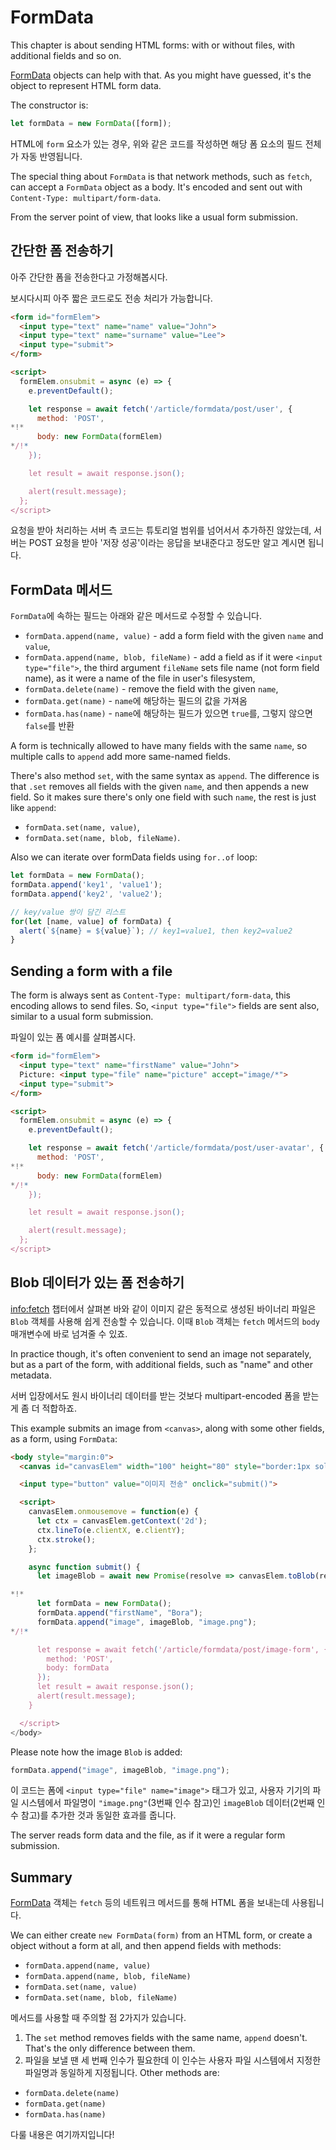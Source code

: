 
# FormData

This chapter is about sending HTML forms: with or without files, with additional fields and so on.

[FormData](https://xhr.spec.whatwg.org/#interface-formdata) objects can help with that. As you might have guessed, it's the object to represent HTML form data.

The constructor is:
```js
let formData = new FormData([form]);
```

HTML에 `form` 요소가 있는 경우, 위와 같은 코드를 작성하면 해당 폼 요소의 필드 전체가 자동 반영됩니다.

The special thing about `FormData` is that network methods, such as `fetch`, can accept a `FormData` object as a body. It's encoded and sent out with `Content-Type: multipart/form-data`.

From the server point of view, that looks like a usual form submission.

## 간단한 폼 전송하기

아주 간단한 폼을 전송한다고 가정해봅시다.

보시다시피 아주 짧은 코드로도 전송 처리가 가능합니다.

```html run autorun
<form id="formElem">
  <input type="text" name="name" value="John">
  <input type="text" name="surname" value="Lee">
  <input type="submit">
</form>

<script>
  formElem.onsubmit = async (e) => {
    e.preventDefault();

    let response = await fetch('/article/formdata/post/user', {
      method: 'POST',
*!*
      body: new FormData(formElem)
*/!*
    });

    let result = await response.json();

    alert(result.message);
  };
</script>
```

요청을 받아 처리하는 서버 측 코드는 튜토리얼 범위를 넘어서서 추가하진 않았는데, 서버는 POST 요청을 받아 '저장 성공'이라는 응답을 보내준다고 정도만 알고 계시면 됩니다.

## FormData 메서드

`FormData`에 속하는 필드는 아래와 같은 메서드로 수정할 수 있습니다.

- `formData.append(name, value)` - add a form field with the given `name` and `value`,
- `formData.append(name, blob, fileName)` - add a field as if it were `<input type="file">`, the third argument `fileName` sets file name (not form field name), as it were a name of the file in user's filesystem,
- `formData.delete(name)` - remove the field with the given `name`,
- `formData.get(name)` - `name`에 해당하는 필드의 값을 가져옴
- `formData.has(name)` - `name`에 해당하는 필드가 있으면 `true`를, 그렇지 않으면 `false`를 반환

A form is technically allowed to have many fields with the same `name`, so multiple calls to `append` add more same-named fields.

There's also method `set`, with the same syntax as `append`. The difference is that `.set` removes all fields with the given `name`, and then appends a new field. So it makes sure there's only one field with such `name`, the rest is just like `append`:

- `formData.set(name, value)`,
- `formData.set(name, blob, fileName)`.

Also we can iterate over formData fields using `for..of` loop:

```js run
let formData = new FormData();
formData.append('key1', 'value1');
formData.append('key2', 'value2');

// key/value 쌍이 담긴 리스트
for(let [name, value] of formData) {
  alert(`${name} = ${value}`); // key1=value1, then key2=value2
}
```

## Sending a form with a file

The form is always sent as `Content-Type: multipart/form-data`, this encoding allows to send files. So, `<input type="file">` fields are sent also, similar to a usual form submission.

파일이 있는 폼 예시를 살펴봅시다.

```html run autorun
<form id="formElem">
  <input type="text" name="firstName" value="John">
  Picture: <input type="file" name="picture" accept="image/*">
  <input type="submit">
</form>

<script>
  formElem.onsubmit = async (e) => {
    e.preventDefault();

    let response = await fetch('/article/formdata/post/user-avatar', {
      method: 'POST',
*!*
      body: new FormData(formElem)
*/!*
    });

    let result = await response.json();

    alert(result.message);
  };
</script>
```

## Blob 데이터가 있는 폼 전송하기

<info:fetch> 챕터에서 살펴본 바와 같이 이미지 같은 동적으로 생성된 바이너리 파일은 `Blob` 객체를 사용해 쉽게 전송할 수 있습니다. 이때 `Blob` 객체는 `fetch` 메서드의 `body` 매개변수에 바로 넘겨줄 수 있죠.

In practice though, it's often convenient to send an image not separately, but as a part of the form, with additional fields, such as "name" and other metadata.

서버 입장에서도 원시 바이너리 데이터를 받는 것보다 multipart-encoded 폼을 받는게 좀 더 적합하죠.

This example submits an image from `<canvas>`, along with some other fields, as a form, using `FormData`:

```html run autorun height="90"
<body style="margin:0">
  <canvas id="canvasElem" width="100" height="80" style="border:1px solid"></canvas>

  <input type="button" value="이미지 전송" onclick="submit()">

  <script>
    canvasElem.onmousemove = function(e) {
      let ctx = canvasElem.getContext('2d');
      ctx.lineTo(e.clientX, e.clientY);
      ctx.stroke();
    };

    async function submit() {
      let imageBlob = await new Promise(resolve => canvasElem.toBlob(resolve, 'image/png'));

*!*
      let formData = new FormData();
      formData.append("firstName", "Bora");
      formData.append("image", imageBlob, "image.png");
*/!*    

      let response = await fetch('/article/formdata/post/image-form', {
        method: 'POST',
        body: formData
      });
      let result = await response.json();
      alert(result.message);
    }

  </script>
</body>
```

Please note how the image `Blob` is added:

```js
formData.append("image", imageBlob, "image.png");
```

이 코드는 폼에 `<input type="file" name="image">` 태그가 있고, 사용자 기기의 파일 시스템에서 파일명이 `"image.png"`(3번째 인수 참고)인 `imageBlob` 데이터(2번째 인수 참고)를 추가한 것과 동일한 효과를 줍니다.

The server reads form data and the file, as if it were a regular form submission.

## Summary

[FormData](https://xhr.spec.whatwg.org/#interface-formdata) 객체는 `fetch` 등의 네트워크 메서드를 통해 HTML 폼을 보내는데 사용됩니다.

We can either create `new FormData(form)` from an HTML form, or create a object without a form at all, and then append fields with methods:

- `formData.append(name, value)`
- `formData.append(name, blob, fileName)`
- `formData.set(name, value)`
- `formData.set(name, blob, fileName)`

메서드를 사용할 때 주의할 점 2가지가 있습니다.

1. The `set` method removes fields with the same name, `append` doesn't. That's the only difference between them.
2. 파일을 보낼 땐 세 번째 인수가 필요한데 이 인수는 사용자 파일 시스템에서 지정한 파일명과 동일하게 지정됩니다.
Other methods are:

- `formData.delete(name)`
- `formData.get(name)`
- `formData.has(name)`

다룰 내용은 여기까지입니다!
